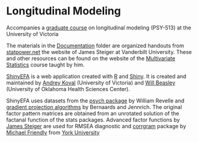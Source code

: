 Longitudinal Modeling
============

Accompanies a [graduate course](http://andkov.github.io/psy533/) on longitudinal modeling (PSY-513) at the University of Victoria

The materials in the [Documentation](https://github.com/andkov/psy533/tree/master/Documentation) folder are organized handouts from [statpower.net](http://www.statpower.net) the website of James Steiger at Vanderbilt University. These and other resources can be found on the website of the [Multivariate Statistics](http://statpower.net/P312.html) course taught by him. 


[ShinyEFA](http://glimmer.rstudio.com/wibeasley/ShinyEFA/) is a web application created with [R](http://cran.rstudio.com/) and [Shiny](http://www.rstudio.com/shiny/). It is created and maintained by [Andrey Koval](http://www.statcanvas.net) (University of Victoria) and [Will Beasley](http://www.linkedin.com/profile/view?id=48089881&trk=nav_responsive_tab_profile) (University of Oklahoma Health Sciences Center). 

ShinyEFA uses datasets from the [psych package](http://cran.r-project.org/web/packages/psych/psych.pdf) by William Revelle and [gradient projection algorithms](http://www.stat.ucla.edu/research/gpa/) by Bernaards and Jennrich. The original factor pattern matrices are obtained from an unrotated solution of the factanal function of the stats packages. Advanced factor functions by [James Steiger](www.statpower.net) are used for RMSEA diagnostic and [corrgram](http://www.datavis.ca/papers/corrgram.pdf) package by [Michael Friendly](http://www.datavis.ca/) from [York University](http://qm.info.yorku.ca/)

 
